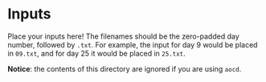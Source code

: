 # Inputs
Place your inputs here! The filenames should be the zero-padded day number, followed by `.txt`. For example, the input for day 9 would be placed in `09.txt`, and for day 25 it would be placed in `25.txt`.

**Notice**: the contents of this directory are ignored if you are using `aocd`.
